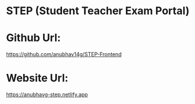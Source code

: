 # STEP (Student Teacher Exam Portal)

# Github Url: 
https://github.com/anubhav14g/STEP-Frontend

# Website Url: 
https://anubhavg-step.netlify.app